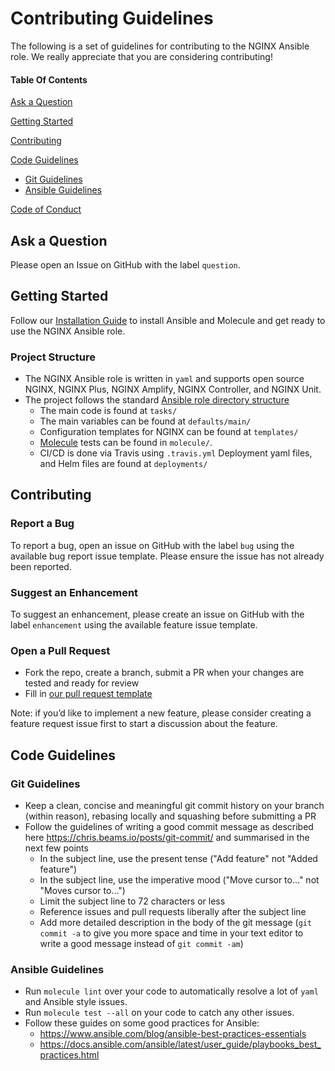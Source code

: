 # Contributing Guidelines

The following is a set of guidelines for contributing to the NGINX Ansible role. We really appreciate that you are considering contributing!

#### Table Of Contents

[Ask a Question](#ask-a-question)

[Getting Started](#getting-started)

[Contributing](#contributing)

[Code Guidelines](#code-guidelines)
  * [Git Guidelines](#git-guidelines)
  * [Ansible Guidelines](#ansible-guidelines)

[Code of Conduct](https://github.com/nginxinc/ansible-role-nginx/blob/master/CODE_OF_CONDUCT.md)

## Ask a Question

Please open an Issue on GitHub with the label `question`.

## Getting Started

Follow our [Installation Guide](https://github.com/nginxinc/ansible-role-nginx/blob/master/README.md#Install) to install Ansible and Molecule and get ready to use the NGINX Ansible role.

### Project Structure

* The NGINX Ansible role is written in `yaml` and supports open source NGINX, NGINX Plus, NGINX Amplify, NGINX Controller, and NGINX Unit.
* The project follows the standard [Ansible role directory structure](https://docs.ansible.com/ansible/latest/user_guide/playbooks_reuse_roles.html)
    * The main code is found at `tasks/`
    * The main variables can be found at `defaults/main/`
    * Configuration templates for NGINX can be found at `templates/`
    * [Molecule](https://molecule.readthedocs.io/) tests can be found in `molecule/`. 
    * CI/CD is done via Travis using `.travis.yml` Deployment yaml files, and Helm files are found at `deployments/`

## Contributing

### Report a Bug

To report a bug, open an issue on GitHub with the label `bug` using the available bug report issue template. Please ensure the issue has not already been reported.

### Suggest an Enhancement

To suggest an enhancement, please create an issue on GitHub with the label `enhancement` using the available feature issue template.

### Open a Pull Request

* Fork the repo, create a branch, submit a PR when your changes are tested and ready for review
* Fill in [our pull request template](https://github.com/nginxinc/ansible-role-nginx/blob/master/.github/PULL_REQUEST_TEMPLATE.md)

Note: if you’d like to implement a new feature, please consider creating a feature request issue first to start a discussion about the feature.

## Code Guidelines

### Git Guidelines

* Keep a clean, concise and meaningful git commit history on your branch (within reason), rebasing locally and squashing before submitting a PR
* Follow the guidelines of writing a good commit message as described here https://chris.beams.io/posts/git-commit/ and summarised in the next few points
    * In the subject line, use the present tense ("Add feature" not "Added feature")
    * In the subject line, use the imperative mood ("Move cursor to..." not "Moves cursor to...")
    * Limit the subject line to 72 characters or less
    * Reference issues and pull requests liberally after the subject line
    * Add more detailed description in the body of the git message (`git commit -a` to give you more space and time in your text editor to write a good message instead of `git commit -am`)

### Ansible Guidelines

* Run `molecule lint` over your code to automatically resolve a lot of `yaml` and Ansible style issues.
* Run `molecule test --all` on your code to catch any other issues.
* Follow these guides on some good practices for Ansible:
    * https://www.ansible.com/blog/ansible-best-practices-essentials
    * https://docs.ansible.com/ansible/latest/user_guide/playbooks_best_practices.html
